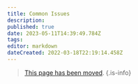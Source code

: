```yaml
---
title: Common Issues
description: 
published: true
date: 2023-05-11T14:39:49.784Z
tags: 
editor: markdown
dateCreated: 2022-03-18T22:19:14.458Z
---
```


> [This page has been moved](https://github.com/centerofci/mathesar/blob/develop/DEVELOPER_GUIDE.md).
{.is-info}
